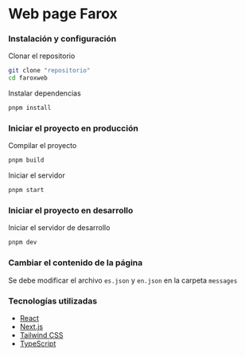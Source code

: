 # Web page Farox

### Instalación y configuración

Clonar el repositorio

```bash
git clone "repositorio"
cd faroxweb
```

Instalar dependencias
```bash
pnpm install
```

### Iniciar el proyecto en producción
Compilar el proyecto
```bash
pnpm build
```

Iniciar el servidor
```bash
pnpm start
```

### Iniciar el proyecto en desarrollo
Iniciar el servidor de desarrollo
```bash
pnpm dev
```

### Cambiar el contenido de la página
Se debe modificar el archivo `es.json` y `en.json` en la carpeta `messages`

### Tecnologías utilizadas

- [React](https://es.reactjs.org/)
- [Next.js](https://nextjs.org/)
- [Tailwind CSS](https://tailwindcss.com/)
- [TypeScript](https://www.typescriptlang.org/)
